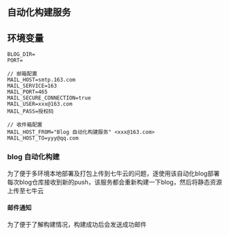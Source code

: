 ## 自动化构建服务

## 环境变量
```
BLOG_DIR=
PORT=

// 邮箱配置
MAIL_HOST=smtp.163.com
MAIL_SERVICE=163
MAIL_PORT=465
MAIL_SECURE_CONNECTION=true
MAIL_USER=xxx@163.com
MAIL_PASS=授权码

// 收件箱配置
MAIL_HOST_FROM="Blog 自动化构建服务" <xxx@163.com>
MAIL_HOST_TO=yyy@qq.com
```

### blog 自动化构建
为了便于多环境本地部署及打包上传到七牛云的问题，逐使用该自动化blog部署
每次blog仓库接收到新的push，该服务都会重新构建一下blog，然后将静态资源上传至七牛云

#### 邮件通知
为了便于了解构建情况，构建成功后会发送成功邮件